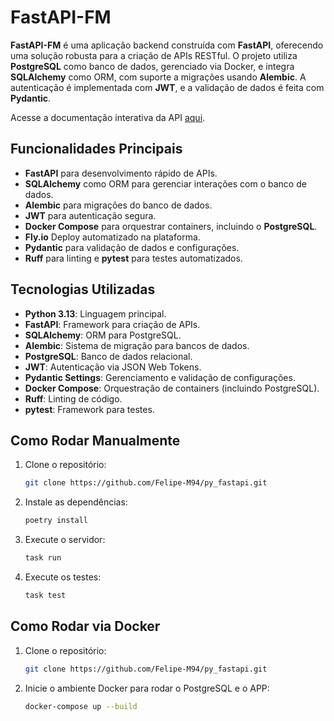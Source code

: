 # FastAPI-FM

**FastAPI-FM** é uma aplicação backend construída com **FastAPI**, oferecendo uma solução robusta para a criação de APIs RESTful. O projeto utiliza **PostgreSQL** como banco de dados, gerenciado via Docker, e integra **SQLAlchemy** como ORM, com suporte a migrações usando **Alembic**. A autenticação é implementada com **JWT**, e a validação de dados é feita com **Pydantic**.

Acesse a documentação interativa da API [aqui](https://fastapi-fm-13.fly.dev/docs).

## Funcionalidades Principais

- **FastAPI** para desenvolvimento rápido de APIs.
- **SQLAlchemy** como ORM para gerenciar interações com o banco de dados.
- **Alembic** para migrações do banco de dados.
- **JWT** para autenticação segura.
- **Docker Compose** para orquestrar containers, incluindo o **PostgreSQL**.
- **Fly.io** Deploy automatizado na plataforma.
- **Pydantic** para validação de dados e configurações.
- **Ruff** para linting e **pytest** para testes automatizados.

## Tecnologias Utilizadas

- **Python 3.13**: Linguagem principal.
- **FastAPI**: Framework para criação de APIs.
- **SQLAlchemy**: ORM para PostgreSQL.
- **Alembic**: Sistema de migração para bancos de dados.
- **PostgreSQL**: Banco de dados relacional.
- **JWT**: Autenticação via JSON Web Tokens.
- **Pydantic Settings**: Gerenciamento e validação de configurações.
- **Docker Compose**: Orquestração de containers (incluindo PostgreSQL).
- **Ruff**: Linting de código.
- **pytest**: Framework para testes.

## Como Rodar Manualmente

1. Clone o repositório:
   ```bash
   git clone https://github.com/Felipe-M94/py_fastapi.git

2. Instale as dependências:
   ```bash
   poetry install

3. Execute o servidor:
   ```bash
   task run

4. Execute os testes:
   ```bash
   task test

## Como Rodar via Docker

1. Clone o repositório:
   ```bash
   git clone https://github.com/Felipe-M94/py_fastapi.git

2. Inicie o ambiente Docker para rodar o PostgreSQL e o APP:
   ```bash
   docker-compose up --build


